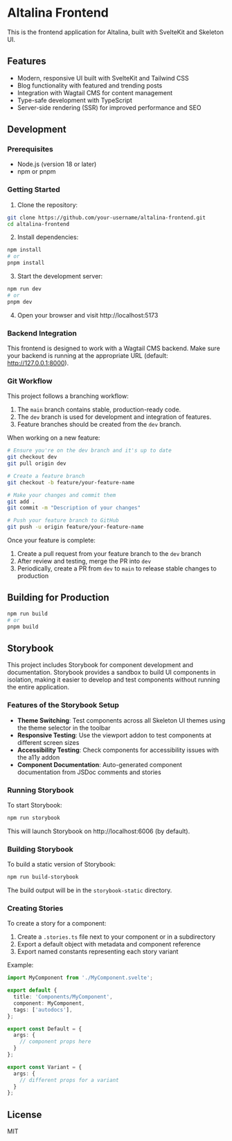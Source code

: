 # Altalina Frontend

This is the frontend application for Altalina, built with SvelteKit and Skeleton UI.

## Features

- Modern, responsive UI built with SvelteKit and Tailwind CSS
- Blog functionality with featured and trending posts
- Integration with Wagtail CMS for content management
- Type-safe development with TypeScript
- Server-side rendering (SSR) for improved performance and SEO

## Development

### Prerequisites

- Node.js (version 18 or later)
- npm or pnpm

### Getting Started

1. Clone the repository:

```bash
git clone https://github.com/your-username/altalina-frontend.git
cd altalina-frontend
```

2. Install dependencies:

```bash
npm install
# or
pnpm install
```

3. Start the development server:

```bash
npm run dev
# or
pnpm dev
```

4. Open your browser and visit http://localhost:5173

### Backend Integration

This frontend is designed to work with a Wagtail CMS backend. Make sure your backend is running at the appropriate URL (default: http://127.0.0.1:8000).

### Git Workflow

This project follows a branching workflow:

1. The `main` branch contains stable, production-ready code.
2. The `dev` branch is used for development and integration of features.
3. Feature branches should be created from the `dev` branch.

When working on a new feature:

```bash
# Ensure you're on the dev branch and it's up to date
git checkout dev
git pull origin dev

# Create a feature branch
git checkout -b feature/your-feature-name

# Make your changes and commit them
git add .
git commit -m "Description of your changes"

# Push your feature branch to GitHub
git push -u origin feature/your-feature-name
```

Once your feature is complete:
1. Create a pull request from your feature branch to the `dev` branch
2. After review and testing, merge the PR into `dev`
3. Periodically, create a PR from `dev` to `main` to release stable changes to production

## Building for Production

```bash
npm run build
# or
pnpm build
```

## Storybook

This project includes Storybook for component development and documentation. Storybook provides a sandbox to build UI components in isolation, making it easier to develop and test components without running the entire application.

### Features of the Storybook Setup

- **Theme Switching**: Test components across all Skeleton UI themes using the theme selector in the toolbar
- **Responsive Testing**: Use the viewport addon to test components at different screen sizes
- **Accessibility Testing**: Check components for accessibility issues with the a11y addon
- **Component Documentation**: Auto-generated component documentation from JSDoc comments and stories

### Running Storybook

To start Storybook:

```bash
npm run storybook
```

This will launch Storybook on http://localhost:6006 (by default).

### Building Storybook

To build a static version of Storybook:

```bash
npm run build-storybook
```

The build output will be in the `storybook-static` directory.

### Creating Stories

To create a story for a component:

1. Create a `.stories.ts` file next to your component or in a subdirectory
2. Export a default object with metadata and component reference
3. Export named constants representing each story variant

Example:

```typescript
import MyComponent from './MyComponent.svelte';

export default {
  title: 'Components/MyComponent',
  component: MyComponent,
  tags: ['autodocs'],
};

export const Default = {
  args: {
    // component props here
  }
};

export const Variant = {
  args: {
    // different props for a variant
  }
};
```

## License

MIT

